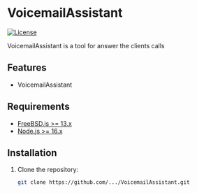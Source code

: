 # VoicemailAssistant

[![License](https://img.shields.io/badge/License-MIT-blue.svg)](LICENSE)

VoicemailAssistant is a tool for answer the clients calls

## Features

- VoicemailAssistant

## Requirements

- [FreeBSD.js >= 13.x](https://www.freebsd.org/where/)
- [Node.js >= 16.x](https://nodejs.org/en/download/)

## Installation

1. Clone the repository:

   ```bash
   git clone https://github.com/.../VoicemailAssistant.git
   ```
